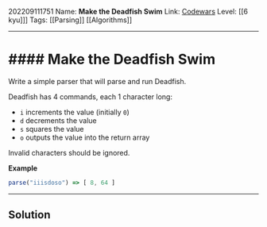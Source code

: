 202209111751
Name: **Make the Deadfish Swim**
Link: [Codewars](https://www.codewars.com/kata/51e0007c1f9378fa810002a9)
Level:  [[6 kyu]]]
Tags: [[Parsing]] [[Algorithms]]

---

# #### Make the Deadfish Swim

Write a simple parser that will parse and run Deadfish.

Deadfish has 4 commands, each 1 character long:

-   `i` increments the value (initially `0`)
-   `d` decrements the value
-   `s` squares the value
-   `o` outputs the value into the return array

Invalid characters should be ignored.

**Example**

```js 
parse("iiisdoso") => [ 8, 64 ]
```

---

## Solution

``` javascript



```